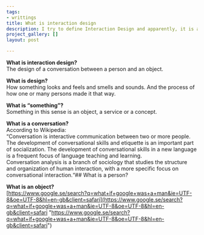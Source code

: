 ```yaml
---
tags:
- writtings
title: What is interaction design
description: I try to define Interaction Design and apparently, it is a conversation.
project_gallery: []
layout: post

---
```

**What is interaction design?**  
The design of a conversation between a person and an object.

**What is design?**  
How something looks and feels and smells and sounds. And the process of how one or many persons made it that way.

**What is “something”?**  
Something in this sense is an object, a service or a concept.

**What is a conversation?**  
According to Wikipedia:  
“Conversation is interactive communication between two or more people.  
The development of conversational skills and etiquette is an important part of socialization. The development of conversational skills in a new language is a frequent focus of language teaching and learning.  
Conversation analysis is a branch of sociology that studies the structure and organization of human interaction, with a more specific focus on conversational interaction.“## What is a person?

**What is an object?**  
[https://www.google.se/search?q=what+if+google+was+a+man&ie=UTF-8&oe=UTF-8&hl=en-gb&client=safari](https://www.google.se/search?q=what+if+google+was+a+man&ie=UTF-8&oe=UTF-8&hl=en-gb&client=safari "https://www.google.se/search?q=what+if+google+was+a+man&ie=UTF-8&oe=UTF-8&hl=en-gb&client=safari")